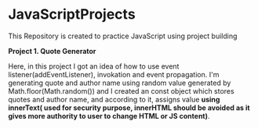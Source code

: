 # JavaScriptProjects

This Repository is created to practice JavaScript using project building

**Project 1. Quote Generator**

  Here, in this project I got an idea of how to use event listener(addEventListener), invokation and event propagation.
  I'm generating quote and author name using random value generated by Math.floor(Math.random()) and I created an const object which stores quotes and author name, and   according to it, assigns value **using innerText( used for security purpose, innerHTML should be avoided as it gives more authority to user to change HTML or JS            content)**.
  
 
  
